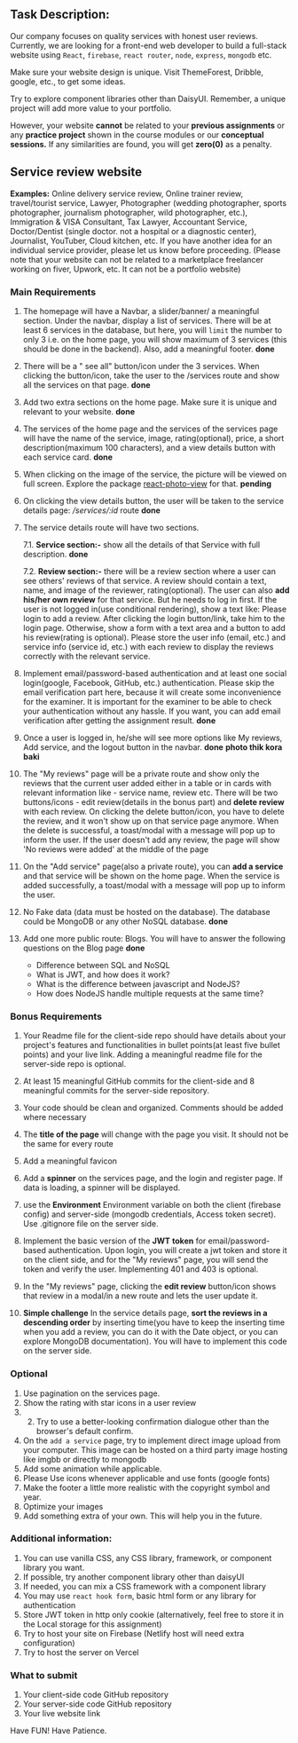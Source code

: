 ## Task Description: 
Our company focuses on quality services with honest user reviews. Currently, we are looking for a front-end web developer to build a full-stack website using `React`, `firebase`, `react router`, `node`, `express`, `mongodb` etc. 

Make sure your website design is unique. Visit ThemeForest, Dribble, google, etc., to get some ideas.

Try to explore component libraries other than DaisyUI. Remember, a unique project will add more value to your portfolio.

However, your website **cannot** be related to your **previous assignments** or any **practice project** shown in the course modules or our **conceptual sessions.** If any similarities are found, you will get **zero(0)** as a penalty.

## Service review website

**Examples:** Online delivery service review, Online trainer review, travel/tourist service, Lawyer, Photographer (wedding photographer, sports photographer, journalism photographer, wild photographer, etc.), Immigration & VISA Consultant, Tax Lawyer, Accountant Service, Doctor/Dentist (single doctor. not a hospital or a diagnostic center), Journalist, YouTuber, Cloud kitchen, etc. If you have another idea for an individual service provider, please let us know before proceeding. (Please note that your website can not be related to a marketplace freelancer working on fiver, Upwork, etc. It can not be a portfolio website)

### Main Requirements

1. The homepage will have a Navbar, a slider/banner/ a meaningful section. Under the navbar, display a list of services. There will be at least 6 services in the database, but here, you will `limit` the number to only 3 i.e. on the home page, you will show maximum of 3 services (this should be done in the backend). Also,  add a meaningful footer. **done**
2. There will be a " see all" button/icon under the 3 services. When clicking the button/icon, take the user to the /services route and show all the services on that page. **done**
3. Add two extra sections on the home page. Make sure it is unique and relevant to your website. **done**
4. The services of the home page and the services of the services page will have the name of the service, image, rating(optional), price, a short description(maximum 100 characters), and a view details button with each service card. **done**
5. When clicking on the image of the service, the picture will be viewed on full screen. Explore the package [react-photo-view](https://react-photo-view.vercel.app/en-US) for that.  **pending**

6. On clicking the view details button, the user will be taken to the service details page: _/services/:id_ route **done**

7. The service details route will have two sections.

	7.1. **Service section:-** show all the details of that Service with full description. **done**
	
	7.2. **Review section:-** there will be a review section where a user can see others' reviews of that service. A review should contain a text, name, and image of the reviewer, rating(optional). The user can also **add his/her own review** for that service. But he needs to log in first. If the user is not logged in(use conditional rendering), show a text like: Please login to add a review. After clicking the login button/link, take him to the login page. Otherwise, show a form with a text area and a button to add his review(rating is optional). Please store the user info (email, etc.) and service info (service id, etc.) with each review to display the reviews correctly with the relevant service. 

8. Implement email/password-based authentication and at least one social login(google, Facebook, GitHub, etc.) authentication. Please skip the email verification part here, because it will create some inconvenience for the examiner. It is important for the examiner to be able to check your authentication without any hassle. If you want, you can add email verification after getting the assignment result. **done**


9. Once a user is logged in, he/she will see more options like My reviews, Add service, and the logout button in the navbar. **done** **photo thik kora baki**

10. The "My reviews" page will be a private route and show only the reviews that the current user added either in a table or in cards with relevant information like - service name, review etc. There will be two buttons/icons - edit review(details in the bonus part) and **delete review** with each review. On clicking the delete button/icon, you have to delete the review, and it won't show up on that service page anymore. When the delete is successful, a toast/modal with a message will pop up to inform the user. If the user doesn't add any review, the page will show 'No reviews were added' at the middle of the page

11. On the "Add service" page(also a private route), you can **add a service** and that service will be shown on the home page. When the service is added successfully, a toast/modal with a message will pop up to inform the user. 

12. No Fake data (data must be hosted on the database). The database could be MongoDB or any other NoSQL database. **done**
13. Add one more public route: Blogs. You will have to answer the following questions on the Blog page **done**

	- Difference between SQL and NoSQL
	- What is JWT, and how does it work?
	- What is the difference between javascript and NodeJS?
	- How does NodeJS handle multiple requests at the same time?

### Bonus Requirements

1. Your Readme file for the client-side repo should have details about your project's features and functionalities in bullet points(at least five bullet points) and your live link. Adding a meaningful readme file for the server-side repo is optional.
2. At least 15 meaningful GitHub commits for the client-side and 8 meaningful commits for the server-side repository.
3. Your code should be clean and organized. Comments should be added where necessary

1. The **title of the page** will change with the page you visit. It should not be the same for every route
2. Add a meaningful favicon
3. Add a **spinner** on the services page, and the login and register page. If data is loading, a spinner will be displayed.
4. use the **Environment** Environment variable on both the client (firebase config) and server-side (mongodb credentials, Access token secret). Use .gitignore file on the server side.
5. Implement the basic version of the **JWT**  **token** for email/password-based authentication. Upon login, you will create a jwt token and store it on the client side, and for the "My reviews" page, you will send the token and verify the user. Implementing 401 and 403 is optional. 
6. In the "My reviews" page, clicking the **edit review** button/icon shows that review in a modal/in a new route and lets the user update it.
7.  **Simple challenge** In the service details page, **sort the reviews in a descending order** by inserting time(you have to keep the inserting time when you add a review, you can do it with the Date object, or you can explore MongoDB documentation). You will have to implement this code on the server side.

### Optional
1. Use pagination on the services page.
3. Show the rating with star icons in a user review
4. 2. Try to use a better-looking confirmation dialogue other than the browser's default confirm.
3. On the `add a service` page, try to implement direct image upload from your computer. This image can be hosted on a third party image hosting like imgbb or directly to mongodb
4. Add some animation while applicable.
5. Please Use icons whenever applicable and use fonts (google fonts)
6. Make the footer a little more realistic with the copyright symbol and year.
7. Optimize your images
8. Add something extra of your own. This will help you in the future.

### Additional information:
1. You can use vanilla CSS, any CSS library, framework, or component library you want.
4. If possible, try another component library other than daisyUI
5. If needed, you can mix a CSS framework with a component library
6. You may use `react hook form`, basic html form or any library for authentication
7. Store JWT token in http only cookie (alternatively, feel free to store it in the Local storage for this assignment)
9. Try to host your site on Firebase (Netlify host will need extra configuration)
10. Try to host the server on Vercel

### What to submit 
1. Your client-side code GitHub repository
2. Your server-side code GitHub repository
3. Your live website link


Have FUN! Have Patience. 